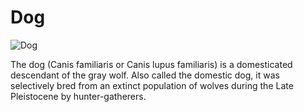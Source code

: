# Dog

![Dog](https://upload.wikimedia.org/wikipedia/commons/thumb/7/7a/Huskiesatrest.jpg/2560px-Huskiesatrest.jpg)

The dog (Canis familiaris or Canis lupus familiaris) is a domesticated descendant of the gray wolf. Also called the domestic dog, it was selectively bred from an extinct population of wolves during the Late Pleistocene by hunter-gatherers. 
